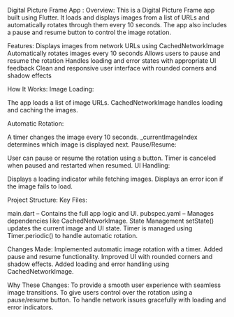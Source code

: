 Digital Picture Frame App :
Overview:
This is a Digital Picture Frame app built using Flutter. It loads and displays images from a list of URLs and automatically rotates through them every 10 seconds. The app also includes a pause and resume button to control the image rotation.

Features:
Displays images from network URLs using CachedNetworkImage
Automatically rotates images every 10 seconds
Allows users to pause and resume the rotation
Handles loading and error states with appropriate UI feedback
Clean and responsive user interface with rounded corners and shadow effects

How It Works:
Image Loading:

The app loads a list of image URLs.
CachedNetworkImage handles loading and caching the images.

Automatic Rotation:

A timer changes the image every 10 seconds.
_currentImageIndex determines which image is displayed next.
Pause/Resume:

User can pause or resume the rotation using a button.
Timer is canceled when paused and restarted when resumed.
UI Handling:

Displays a loading indicator while fetching images.
Displays an error icon if the image fails to load.

Project Structure:
Key Files:

main.dart – Contains the full app logic and UI.
pubspec.yaml – Manages dependencies like CachedNetworkImage.
State Management
setState() updates the current image and UI state.
Timer is managed using Timer.periodic() to handle automatic rotation.

Changes Made:
Implemented automatic image rotation with a timer.
Added pause and resume functionality.
Improved UI with rounded corners and shadow effects.
Added loading and error handling using CachedNetworkImage.

Why These Changes:
To provide a smooth user experience with seamless image transitions.
To give users control over the rotation using a pause/resume button.
To handle network issues gracefully with loading and error indicators.
